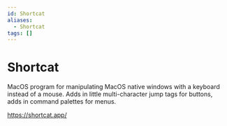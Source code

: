 ```yaml
---
id: Shortcat
aliases:
  - Shortcat
tags: []
---
```


# Shortcat

MacOS program for manipulating MacOS native windows with a keyboard instead of a mouse.
Adds in little multi-character jump tags for buttons, adds in command palettes for menus.

https://shortcat.app/
